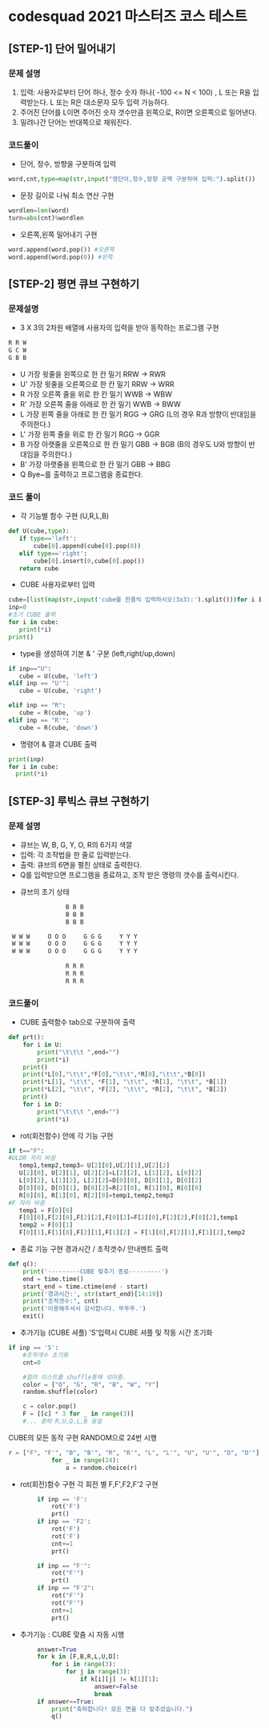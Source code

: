 # codesquad 2021 마스터즈 코스 테스트
## [STEP-1] 단어 밀어내기
### 문제 설명
1. 입력: 사용자로부터 단어 하나, 정수 숫자 하나( -100 <= N < 100) , L 또는 R을 입력받는다. L 또는 R은 대소문자 모두 입력 가능하다.
2. 주어진 단어를 L이면 주어진 숫자 갯수만큼 왼쪽으로, R이면 오른쪽으로 밀어낸다.
3. 밀려나간 단어는 반대쪽으로 채워진다.

### 코드풀이
* 단어, 정수, 방향을 구분하여 입력
``` python
word,cnt,type=map(str,input("영단어,정수,방향 공백 구분하여 입력:").split())
```

* 문장 길이로 나눠 최소 연산 구현
``` python
wordlen=len(word)
turn=abs(cnt)%wordlen
``` 

* 오른쪽,왼쪽 밀어내기 구현
``` python
word.append(word.pop()) #오른쪽
word.append(word.pop(0)) #왼쪽
``` 

## [STEP-2] 평면 큐브 구현하기
### 문제설명
* 3 X 3의 2차원 배열에 사용자의 입력을 받아 동작하는 프로그램 구현
 ```python
R R W  
G C W  
G B B  
 ```

- U  가장 윗줄을 왼쪽으로 한 칸 밀기 RRW -> RWR
- U' 가장 윗줄을 오른쪽으로 한 칸 밀기 RRW -> WRR
- R  가장 오른쪽 줄을 위로 한 칸 밀기 WWB -> WBW
- R' 가장 오른쪽 줄을 아래로 한 칸 밀기 WWB -> BWW
- L  가장 왼쪽 줄을 아래로 한 칸 밀기 RGG -> GRG (L의 경우 R과 방향이 반대임을 주의한다.)
- L' 가장 왼쪽 줄을 위로 한 칸 밀기 RGG -> GGR
- B  가장 아랫줄을 오른쪽으로 한 칸 밀기 GBB -> BGB (B의 경우도 U와 방향이 반대임을 주의한다.)
- B' 가장 아랫줄을 왼쪽으로 한 칸 밀기 GBB -> BBG
- Q  Bye~를 출력하고 프로그램을 종료한다.
 
 ### 코드 풀이
 * 각 기능별 함수 구현  (U,R,L,B)
 ``` python
 def U(cube,type):
    if type=='left':
        cube[0].append(cube[0].pop(0))
    elif type=='right':
        cube[0].insert(0,cube[0].pop())
    return cube
 ```
* CUBE 사용자로부터 입력
 ``` python
cube=[list(map(str,input('cube를 한줄씩 입력하시오(3x3):').split()))for i in range(3)]
inp=0
#초기 CUBE 출력
for i in cube:
    print(*i)
print()
 ```
* type을 생성하여 기본 & ' 구분
(left,right/up,down)
 ``` python
 if inp=="U":
    cube = U(cube, 'left')
 elif inp == "U'":
    cube = U(cube, 'right')

 elif inp == "R":
    cube = R(cube, 'up')
 elif inp == "R'":
    cube = R(cube, 'down')
 ```
* 명령어 & 결과 CUBE 출력
``` python
print(inp)
for i in cube:
  print(*i)
 ```

## [STEP-3] 루빅스 큐브 구현하기
### 문제 설명
+ 큐브는 W, B, G, Y, O, R의 6가지 색깔
+ 입력: 각 조작법을 한 줄로 입력받는다.
+ 출력: 큐브의 6면을 펼친 상태로 출력한다.
+ Q를 입력받으면 프로그램을 종료하고, 조작 받은 명령의 갯수를 출력시킨다.

* 큐브의 초기 상태 
``` python 
                B B B  
                B B B
                B B B

 W W W     O O O     G G G     Y Y Y 
 W W W     O O O     G G G     Y Y Y 
 W W W     O O O     G G G     Y Y Y 
 
                R R R 
                R R R 
                R R R 
 ```
### 코드풀이
* CUBE 출력함수
tab으로 구분하여 출력
``` python 
def prt():
    for i in U:
        print("\t\t\t ",end="")
        print(*i)
    print()
    print(*L[0],"\t\t",*F[0],"\t\t",*R[0],"\t\t",*B[0])
    print(*L[1], "\t\t", *F[1], "\t\t", *R[1], "\t\t", *B[1])
    print(*L[2], "\t\t", *F[2], "\t\t", *R[2], "\t\t", *B[2])
    print()
    for i in D:
        print("\t\t\t ",end="")
        print(*i)
 ```

* rot(회전함수) 안에 각 기능 구현
``` python 
if t=="F":
#ULDR 자리 바꿈
   temp1,temp2,temp3= U[2][0],U[2][1],U[2][2]
   U[2][0], U[2][1], U[2][2]=L[2][2], L[1][2], L[0][2]
   L[0][2], L[1][2], L[2][2]=D[0][0], D[0][1], D[0][2]
   D[0][0], D[0][1], D[0][2]=R[2][0], R[1][0], R[0][0]
   R[0][0], R[1][0], R[2][0]=temp1,temp2,temp3
#F 자리 바꿈
   temp1 = F[0][0]
   F[0][0],F[2][0],F[2][2],F[0][2]=F[2][0],F[2][2],F[0][2],temp1
   temp2 = F[0][1]
   F[0][1],F[1][0],F[2][1],F[1][2] = F[1][0],F[2][1],F[1][2],temp2
 ```
* 종료 기능 구현
경과시간 / 조작갯수/ 안내멘트 출력
``` python 
def q():
    print('---------CUBE 맞추기 종료---------')
    end = time.time()
    start_end = time.ctime(end - start)
    print('경과시간:', str(start_end)[14:19])
    print("조작갯수:", cnt)
    print('이용해주셔서 감사합니다. 뚜뚜뚜.')
    exit()
 ```

* 추가기능 (CUBE 셔플)
'S'입력시 CUBE 셔플 및 작동 시간 초기화
``` python 
if inp == 'S':
    #조작개수 초기화
    cnt=0

    #컬러 리스트를 shuffle통해 섞어줌.
    color = ["O", "G", "R", "B", "W", "Y"]
    random.shuffle(color)

    c = color.pop()
    F = [[c] * 3 for _ in range(3)] 
    #... 중략 R,U,D,L,B 동일
 ```
  CUBE의 모든 동작 구현 RANDOM으로 24번 시행
``` python 
r = ["F", "F'", "B", "B'", "R", "R'", "L", "L'", "U", "U'", "D", "D'"]
            for _ in range(24):
                a = random.choice(r)
 ```
* rot(회전)함수 구현
각 회전 별 F,F',F2,F'2 구현
``` python
        if inp == 'F':
            rot('F')
            prt()
        if inp == 'F2':
            rot('F')
            rot('F')
            cnt+=1
            prt()

        if inp == "F'":
            rot("F'")
            prt()
        if inp == "F'2":
            rot("F'")
            rot("F'")
            cnt+=1
            prt()
 ```
* 추가기능 : CUBE 맞춤 시 자동 시행
``` python
        answer=True
        for k in [F,B,R,L,U,D]:
            for i in range(3):
                for j in range(3):
                    if k[i][j] != k[1][1]:
                        answer=False
                        break
        if answer==True:
            print("축하합니다! 모든 면을 다 맞추셨습니다.")
            q()
 ```